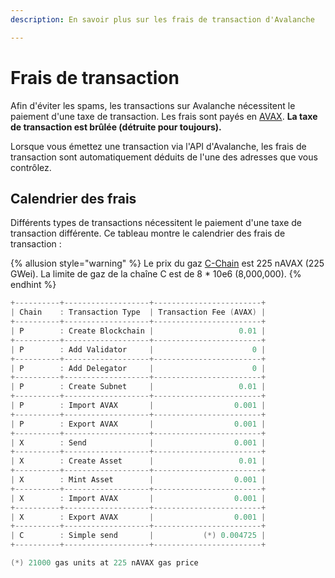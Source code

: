 ```yaml
---
description: En savoir plus sur les frais de transaction d'Avalanche

---
```


# Frais de transaction

Afin d'éviter les spams, les transactions sur Avalanche nécessitent le paiement d'une taxe de transaction. Les frais sont payés en [AVAX](../../#avalanche-avax-token). **La taxe de transaction est brûlée \(détruite pour toujours\).**

Lorsque vous émettez une transaction via l'API d'Avalanche, les frais de transaction sont automatiquement déduits de l'une des adresses que vous contrôlez.

## Calendrier des frais

Différents types de transactions nécessitent le paiement d'une taxe de transaction différente. Ce tableau montre le calendrier des frais de transaction :

{% allusion style="warning" %} Le prix du gaz [C-Chain](./#contract-chain-c-chain) est 225 nAVAX \(225 GWei\). La limite de gaz de la chaîne C est de 8 \* 10e6 \(8,000,000\). {% endhint %}

```cpp
+----------+-------------------+------------------------+
| Chain    : Transaction Type  | Transaction Fee (AVAX) |
+----------+-------------------+------------------------+
| P        : Create Blockchain |                   0.01 |
+----------+-------------------+------------------------+
| P        : Add Validator     |                      0 |
+----------+-------------------+------------------------+
| P        : Add Delegator     |                      0 |
+----------+-------------------+------------------------+
| P        : Create Subnet     |                   0.01 |
+----------+-------------------+------------------------+
| P        : Import AVAX       |                  0.001 |
+----------+-------------------+------------------------+
| P        : Export AVAX       |                  0.001 |
+----------+-------------------+------------------------+
| X        : Send              |                  0.001 |
+----------+-------------------+------------------------+
| X        : Create Asset      |                   0.01 |
+----------+-------------------+------------------------+
| X        : Mint Asset        |                  0.001 |
+----------+-------------------+------------------------+
| X        : Import AVAX       |                  0.001 |
+----------+-------------------+------------------------+
| X        : Export AVAX       |                  0.001 |
+----------+-------------------+------------------------+
| C        : Simple send       |           (*) 0.004725 |
+----------+-------------------+------------------------+

(*) 21000 gas units at 225 nAVAX gas price
```

